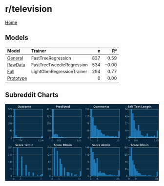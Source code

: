 # r/television

[Home](../index.md)

## Models

|Model|Trainer|n|R²|
|:---|:---|---:|---:|
|[General](models/hunch_television_General.md)|FastTreeRegression|837|0.59|
|[RawData](models/hunch_television_RawData.md)|FastTreeTweedieRegression|534|-0.00|
|[Full](models/hunch_television_Full.md)|LightGbmRegressionTrainer|294|0.77|
|[Prototype](models/hunch_television_Prototype.md)||0|0.00|

## Subreddit Charts

![r/television Distributions](../images/hunch_television_Distributions.png "r/television Distributions")

